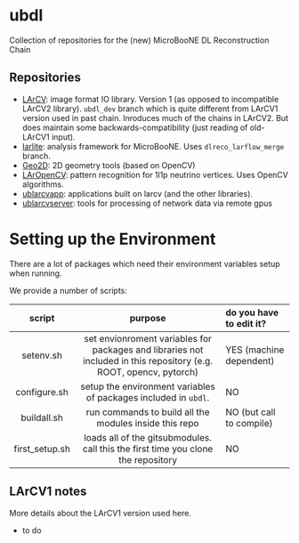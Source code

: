 # ubdl

Collection of repositories for the (new) MicroBooNE DL Reconstruction Chain

## Repositories

* [LArCV](https://github.com/larbys/larcv): image format IO library. Version 1 (as opposed to incompatible LArCV2 library).
  `ubdl_dev` branch which is quite different from LArCV1 version used in past chain.  Inroduces much of the chains in LArCV2.
  But does maintain some backwards-compatibility (just reading of old-LArCV1 input).
* [larlite](https://github.com/larlight/larlite): analysis framework for MicroBooNE. Uses `dlreco_larflow_merge` branch.
* [Geo2D](https://github.com/LArbys/Geo2D): 2D geometry tools (based on OpenCV)
* [LArOpenCV](https://github.com/NevisUB/LArOpenCV): pattern recognition for 1l1p neutrino vertices. Uses OpenCV algorithms.
* [ublarcvapp](https://github.com/larbys/ublarcvapp): applications built on larcv (and the other libraries).
* [ublarcvserver](https://github.com/larbys/ublarcvserver): tools for processing of network data via remote gpus

# Setting up the Environment

There are a lot of packages which need their environment variables setup when running.

We provide a number of scripts:

| script       | purpose | do you have to edit it? |
|:-----------: |:-------:|:------------------------|
| setenv.sh    | set envionroment variables for packages and libraries not included in this repository (e.g. ROOT, opencv, pytorch) | YES (machine dependent) |
| configure.sh | setup the environment variables of packages included in `ubdl`. | NO |
| buildall.sh  | run commands to build all the modules inside this repo | NO (but call to compile) | NO |
| first_setup.sh | loads all of the gitsubmodules. call this the first time you clone the repository | NO |


## LArCV1 notes

More details about the LArCV1 version used here.

* to do